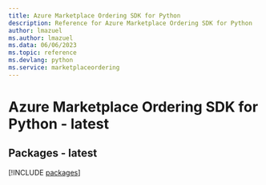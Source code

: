 ```yaml
---
title: Azure Marketplace Ordering SDK for Python
description: Reference for Azure Marketplace Ordering SDK for Python
author: lmazuel
ms.author: lmazuel
ms.data: 06/06/2023
ms.topic: reference
ms.devlang: python
ms.service: marketplaceordering
---
```

# Azure Marketplace Ordering SDK for Python - latest
## Packages - latest
[!INCLUDE [packages](marketplace-ordering-index.md)]